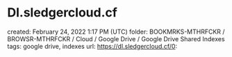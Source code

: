 # Dl.sledgercloud.cf

created: February 24, 2022 1:17 PM (UTC)
folder: BOOKMRKS-MTHRFCKR / BROWSR-MTHRFCKR / Cloud / Google Drive / Google Drive Shared Indexes
tags: google drive, indexes
url: https://dl.sledgercloud.cf/0: